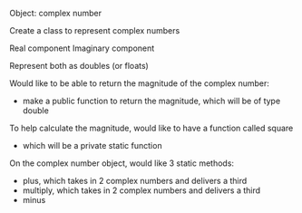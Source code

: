 Object: complex number

Create a class to represent complex numbers

Real component
Imaginary component

Represent both as doubles (or floats)

Would like to be able to return the magnitude of the complex number:
- make a public function to return the magnitude, which will be of type double

To help calculate the magnitude, would like to have a function called square
- which will be a private static function

On the complex number object, would like 3 static methods:
- plus, which takes in 2 complex numbers and delivers a third
- multiply, which takes in 2 complex numbers and delivers a third
- minus 


